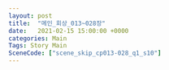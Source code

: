 ```yaml
---
layout: post
title:  "메인_회상_013~028장"
date:   2021-02-15 15:00:00 +0000
categories: Main
Tags: Story Main
SceneCode: ["scene_skip_cp013-028_q1_s10"]
---
```

